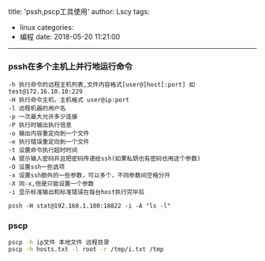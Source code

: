 title: 'pssh,pscp工具使用'
author: Lscy
tags:
  - linux
categories:
  - 编程
date: 2018-05-20 11:21:00
---
### pssh在多个主机上并行地运行命令
~~~ text
-h 执行命令的远程主机列表,文件内容格式[user@]host[:port] 如 test@172.16.10.10:229
-H 执行命令主机，主机格式 user@ip:port
-l 远程机器的用户名
-p 一次最大允许多少连接
-P 执行时输出执行信息
-o 输出内容重定向到一个文件
-e 执行错误重定向到一个文件
-t 设置命令执行超时时间
-A 提示输入密码并且把密码传递给ssh(如果私钥也有密码也用这个参数)
-O 设置ssh一些选项
-x 设置ssh额外的一些参数，可以多个，不同参数间空格分开
-X 同-x,但是只能设置一个参数
-i 显示标准输出和标准错误在每台host执行完毕后
 
pssh -H stat@192.168.1.100:18822 -i -A "ls -l"
~~~

### pscp
~~~ bash
pscp -h ip文件 本地文件 远程目录
pscp -h hosts.txt -l root -r /tmp/i.txt /tmp
~~~